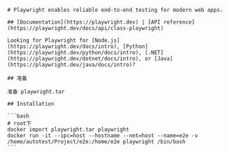     # Playwright enables reliable end-to-end testing for modern web apps.

    ## [Documentation](https://playwright.dev) | [API reference](https://playwright.dev/docs/api/class-playwright)

    Looking for Playwright for [Node.js](https://playwright.dev/docs/intro), [Python](https://playwright.dev/python/docs/intro), [.NET](https://playwright.dev/dotnet/docs/intro), or [Java](https://playwright.dev/java/docs/intro)?

    ## 准备

    准备 playwright.tar

    ## Installation

    ```bash
    # root下
    docker import playwright.tar playwright
    docker run -it --ipc=host --hostname --net=host --name=e2e -v /home/autotest/Project/e2e:/home/e2e playwright /bin/bash
    ```
